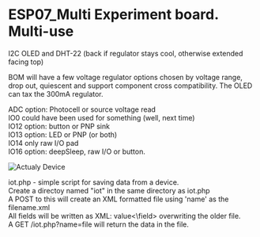 # ESP07_Multi  Experiment board.  Multi-use  

I2C OLED and DHT-22 (back if regulator stays cool, otherwise extended facing top)  

BOM will have a few voltage regulator options chosen by voltage range, drop out, quiescent and support component cross compatibility.  The OLED can tax the 300mA regulator.

ADC option: Photocell or source voltage read  
IO0 could have been used for something (well, next time)  
IO12 option: button or PNP sink  
IO13 option: LED or PNP (or both)  
IO14 only raw I/O pad  
IO16 option: deepSleep, raw I/O or button.  

![Actualy Device](http://www.curioustech.net/images/espmulti.png)  


iot.php - simple script for saving data from a device.  
Create a directoy named "iot" in the same directory as iot.php  
A POST to this will create an XML formatted file using 'name' as the filename.xml  
All fields will be written as XML: <field>value<\field> overwriting the older file.  
A GET /iot.php?name=file will return the data in the file.
  
